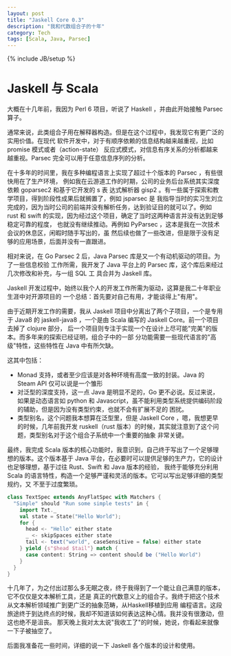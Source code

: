 ```yaml
---
layout: post
title: "Jaskell Core 0.3"
description: "我和代数组合子的十年"
category: Tech
tags: [Scala, Java, Parsec]
---
```

{% include JB/setup %}

# Jaskell 与 Scala

大概在十几年前，我因为 Perl 6  项目，听说了 Haskell ，并由此开始接触 Parsec 算子。

通常来说，此类组合子用在解释器构造。但是在这个过程中，我发现它有更广泛的实用价值。在现代
软件开发中，对于有顺序依赖的信息结构越来越重视，比如 promise 模式或者（action-state）
反应式模式，对信息有序关系的分析都越来越重视。Parsec 完全可以用于任意信息序列的分析。

在十多年的时间里，我在多种编程语言上实现了超过十个版本的 Parsec ，有些很快用在了生产环境，
例如我在云游道工作的时期，公司的业务后台系统其实深度依赖 goparsec2 和基于它开发的 s 表
达式解析器 gisp2 。有一些属于探索和教学项目，得到阶段性成果后就搁置了，例如 jsparsec 是
我指导当时的实习生刘立完成的，因为当时公司的前端并没有解析任务，达到验证目的就可以了。例如
rust 和 swift 的实现，因为经过这个项目，确定了当时这两种语言并没有达到足够稳定可靠的程度，
也就没有继续推动。再例如 PyParsec ，这本是我在一次技术会议的休息区，闲暇时随手写出的，虽
然后续也做了一些改进，但是限于没有足够的应用场景，后面并没有一直跟进。

相对来说，在 Go Parsec 2 后，Java Parsec 库是又一个有动机驱动的项目。为了一些信息校验
工作所需，我开发了 Java 平台上的 Parsec 库，这个库后来经过几次修改和补充，与一组 SQL 工
具合并为 Jaskell 库。

Jaskell 开发过程中，始终以我个人的开发工作所需为驱动，这算是我二十年职业生涯中对开源项目的
一个总结：首先要对自己有用，才能谈得上"有用"。

由于近期开发工作的需要，我从 Jaskell 项目中分离出了两个子项目，一个是专用于 Java8 的
jaskell-java8 ，一个是由 Scala 编写的 Jaskell Core。前一个项目去掉了 clojure 部分，
后一个项目则专注于实现一个在设计上尽可能"完美"的版本。而多年来的探索已经证明，组合子中的一部
分功能需要一些现代语言的"高级"特性，这些特性在 Java 中有所欠缺。

这其中包括：
 - Monad 支持，或者至少应该是对各种环境有高度一致的封装。Java 的 Steam API 仅可以说是一个雏形
 - 对泛型的深度支持，这一点 Java 是明显不足的，Go 更不必说。反过来说，如果是动态语言如 python 
 和 Javascript，虽不能利用类型系统提供编码阶段的辅助，但是因为没有类型约束，也就不会有扩展不足的
 困扰。
 - 类型别名，这个问题我本想算在泛型里，但是 Jaskell Core ，嗯，我想更早的时候，几年前我开发 
 ruskell（rust 版本）的时候，其实就注意到了这个问题，类型别名对于这个组合子系统中一个重要的抽象
 非常关键。

最终，我完成 Scala 版本的核心功能时，我意识到，自己终于写出了一个足够理想的版本。这个版本基于 Java 
平台，在必要时可以提供足够的生产力，它的设计也足够理想，基于过往 Rust、Swift 和 Java 版本的经验，
我终于能够充分利用 Scala 的语言特性，构造一个足够严谨和灵活的版本。它可以写出足够详细的类型规约，又
不至于过度繁琐。

```scala
class TextSpec extends AnyFlatSpec with Matchers {
  "Simple" should "Run some simple tests" in {
    import Txt._
    val state = State("Hello World");
    for {
      head <- "Hello" either state
      _ <- skipSpaces either state
      tail <- text("world", caseSensitive = false) either state
    } yield {s"$head $tail"} match {
      case content: String => content should be ("Hello World")
    }
  }
}
```

十几年了，为之付出过那么多无眠之夜，终于我得到了一个能让自己满意的版本，它不仅仅是文本解析工具，还是
真正的代数意义上的组合子。我终于把这个技术从文本解析领域推广到更广泛的抽象范畴，从Haskell移植到应用
编程语言。这段旅途终于到达终点的时候，我却不知道该如何表达这种心情。我并没有很激动，但这也绝不是沮丧。
那天晚上我对太太说"我收工了"的时候，她说，你看起来就像一下子被抽空了。

后面我准备花一些时间，详细的说一下 Jaskell 各个版本的设计和使用。